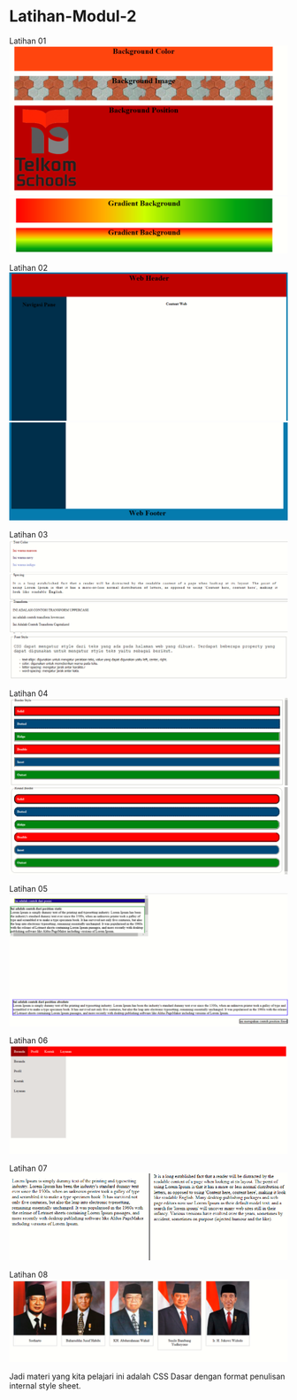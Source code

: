 # Latihan-Modul-2
Latihan 01
![alt text](https://github.com/Rahmawatiasysyifaputri/Latihan-Modul-2/blob/master/ss%20latihan%201.PNG?raw=true)
![alt text](https://github.com/Rahmawatiasysyifaputri/Latihan-Modul-2/blob/master/ss%20latihan%201%20(2).PNG?raw=true)

Latihan 02
![alt text](https://github.com/Rahmawatiasysyifaputri/Latihan-Modul-2/blob/master/ss%20latihan%202.PNG?raw=true)
![alt text](https://github.com/Rahmawatiasysyifaputri/Latihan-Modul-2/blob/master/ss%20latihan%202%20(2).PNG?raw=true)

Latihan 03
![alt text](https://github.com/Rahmawatiasysyifaputri/Latihan-Modul-2/blob/master/ss%20latihan%203.PNG?raw=true)
![alt text](https://github.com/Rahmawatiasysyifaputri/Latihan-Modul-2/blob/master/ss%20latihan%203%20(2).PNG?raw=true)

Latihan 04
![alt text](https://github.com/Rahmawatiasysyifaputri/Latihan-Modul-2/blob/master/ss%20latihan%204.PNG?raw=true)
![alt text](https://github.com/Rahmawatiasysyifaputri/Latihan-Modul-2/blob/master/ss%20latihan%204%20(2).PNG?raw=true)

Latihan 05
![alt text](https://github.com/Rahmawatiasysyifaputri/Latihan-Modul-2/blob/master/ss%20latihan%205.PNG?raw=true)

Latihan 06
![alt text](https://github.com/Rahmawatiasysyifaputri/Latihan-Modul-2/blob/master/ss%20latihan%206.PNG?raw=true)

Latihan 07
![alt text](https://github.com/Rahmawatiasysyifaputri/Latihan-Modul-2/blob/master/ss%20latihan%207.PNG?raw=true)

Latihan 08
![alt text](https://github.com/Rahmawatiasysyifaputri/Latihan-Modul-2/blob/master/ss%20latihan%208.PNG?raw=true)

Jadi materi yang kita pelajari ini adalah CSS Dasar dengan format penulisan internal style sheet.
